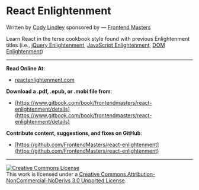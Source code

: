 # React Enlightenment

Written by [Cody Lindley](http://codylindley.com/) sponsored by — [Frontend Masters](https://frontendmasters.com/)

Learn React in the terse cookbook style found with previous Enlightenment titles (i.e., [jQuery Enlightenment](http://jqueryenlightenment.com/), [JavaScript Enlightenment](http://javascriptenlightenment.com/), [DOM Enlightenment](http://domenlightenment.com/))

***

**Read Online At**: 

* [reactenlightenment.com](http://www.reactenlightenment.com/)

**Download a .pdf, .epub, or .mobi file from**:

* [https://www.gitbook.com/book/frontendmasters/react-enlightenment/details](https://www.gitbook.com/book/frontendmasters/react-enlightenment/details)

**Contribute content, suggestions, and fixes on GitHub**:

* [https://github.com/FrontendMasters/react-enlightenment](https://github.com/FrontendMasters/react-enlightenment)

***

<a rel="license" href="http://creativecommons.org/licenses/by-nc-nd/3.0/"><img alt="Creative Commons License" style="border-width:0" src="https://i.creativecommons.org/l/by-nc-nd/3.0/88x31.png" /></a><br />This work is licensed under a <a rel="license" href="http://creativecommons.org/licenses/by-nc-nd/3.0/">Creative Commons Attribution-NonCommercial-NoDerivs 3.0 Unported License</a>.
